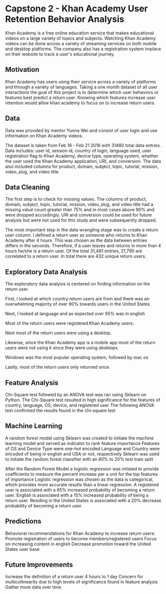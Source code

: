 # Capstone 2 - Khan Academy User Retention Behavior Analysis

Khan Academy is a free online education service that makes educational videos on a large variety of topics and subjects. Watching Khan Academy videos can be done across a variety of streaming services on both mobile and desktop platforms. The company also has a registration system implace on their website to track a user's educational journey. 

## Motivation 
Khan Academy has users using their service across a variety of platforms and through a variety of languages. Taking a one month dataset of all user interactions the goal of this project is to determine which user behaviors or features best predict a return user. Knowing which features increase user retention would allow khan academy to focus on to increase return users. 

## Data 
Data was provided by mentor Yunna Wei and consist of user login and use information on Khan Academy videos. 

The dataset is taken from Feb 18 - Feb 21 2016 with 31480 total data entries. 
Data includes: user id, session id, country of login, language used, user registration flag to Khan Academy, device type, operating system, whether the user used the Khan Academy application, URI, and conversion. The data also included columns for product, domain, subject, topic, tutorial, mission, video_slug, and video title. 


## Data Cleaning

The first step is to check for missing values. The columns of product, domain, subject, topic, tutorial, mission, video_slug, and video title had a missing value count greater than 75% and in most cases above 90% and were dropped accordingly. URI and conversion could be used for future analysis but were not used for this study and were subsequently dropped. 

The most important step in the data wrangling stage was to create a return user column.
I defined a return user as someone who returns to Khan Academy after 4 hours. This was chosen as the data between entries differs in the seconds. Therefore, if a user leaves and returns in more than 4 hours he/she is a return user. 
Of the total 31,481 entries, 21,790 are correlated to a return user. In total there are 432 unique return users.   


## Exploratory Data Analysis

The exploratory data analysis is centered on finding information on the return user.

First, I looked at which country return users are from and there was an overwhelming majority of over 90% towards users in the United States.

Next, I looked at language and as expected over 95% was in english 

Most of the return users were registered Khan Academy users. 

Next most of the return users were using a desktop. 

Likewise, since the Khan Academy app is a mobile app most of the return users were not using it since they were using desktops. 

Windows was the most popular operating system, followed by mac os

Lastly, most of the return users only returned once.


## Feature Analysis 

Chi-Square test followed by an ANOVA test was ran using Sklearn on Python. 
The Chi-Square test resulted in high significance for the features of country, language, OS, device, and registered user
The following ANOVA test confirmed the results found in the chi-square test

## Machine Learning 
A random forest model using Sklearn was created to initiate the machine learning model and served as indicator to rank feature importance
Features of OS and Device Type were one-hot encoded 
Language and Country were encoded of being in english and USA or not, respectively
Sklearn was used to initiate the random forest classifier with an 80% to 20% test train split

After the Random Forest Model a logistic regression was intiated to provide coefficients to measure the percent increase per a unit for the top features of importance
Logistic regression was chosen as the data is categorical, which provides more accurate results than a linear regression.
A registered user is associated with a 65% increased probability of becoming a return user.
English is associated with a 15% increased probability of being a return user. 
Residing in the United States is associated with a 20% decrease probability of becoming a return user. 


## Predictions 
Behavioral recommendations for Khan Academy to increase return users:
Promote registration of users to become members/registered users
Focus on increasing content in english 
Decrease promotion toward the United States user base


## Future Improvements 
Increase the definition of a return user
4 hours to 1 day 
Concern for multicollinearity due to high levels of significance found in feature analysis
Gather more data over time

